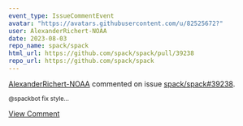 ```yaml
---
event_type: IssueCommentEvent
avatar: "https://avatars.githubusercontent.com/u/82525672?"
user: AlexanderRichert-NOAA
date: 2023-08-03
repo_name: spack/spack
html_url: https://github.com/spack/spack/pull/39238
repo_url: https://github.com/spack/spack
---
```


<a href='https://github.com/AlexanderRichert-NOAA' target='_blank'>AlexanderRichert-NOAA</a> commented on issue <a href='https://github.com/spack/spack/pull/39238' target='_blank'>spack/spack#39238</a>.

<small>@spackbot fix style...</small>

<a href='https://github.com/spack/spack/pull/39238' target='_blank'>View Comment</a>
